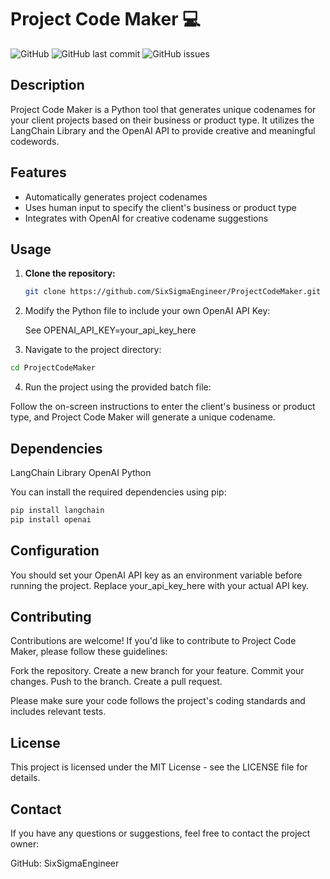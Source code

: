 # Project Code Maker 💻

![GitHub](https://img.shields.io/github/license/SixSigmaEngineer/ProjectCodeMaker)
![GitHub last commit](https://img.shields.io/github/last-commit/SixSigmaEngineer/ProjectCodeMaker)
![GitHub issues](https://img.shields.io/github/issues-raw/SixSigmaEngineer/ProjectCodeMaker)

## Description 

Project Code Maker is a Python tool that generates unique codenames for your client projects based on their business or product type. It utilizes the LangChain Library and the OpenAI API to provide creative and meaningful codewords.

## Features

- Automatically generates project codenames
- Uses human input to specify the client's business or product type
- Integrates with OpenAI for creative codename suggestions

## Usage

1. **Clone the repository:**

   ```bash
   git clone https://github.com/SixSigmaEngineer/ProjectCodeMaker.git
   ```

2. Modify the Python file to include your own OpenAI API Key:

   See OPENAI_API_KEY=your_api_key_here
   
3.  Navigate to the project directory:
   ```bash
   cd ProjectCodeMaker
   ```

4. Run the project using the provided batch file:

Follow the on-screen instructions to enter the client's business or product type, and Project Code Maker will generate a unique codename.

## Dependencies
LangChain Library
OpenAI Python

You can install the required dependencies using pip:
   ```bash
   pip install langchain
   pip install openai
   ```

## Configuration
You should set your OpenAI API key as an environment variable before running the project. Replace your_api_key_here with your actual API key.

## Contributing
Contributions are welcome! If you'd like to contribute to Project Code Maker, please follow these guidelines:

Fork the repository.
Create a new branch for your feature.
Commit your changes.
Push to the branch.
Create a pull request.

Please make sure your code follows the project's coding standards and includes relevant tests.

## License
This project is licensed under the MIT License - see the LICENSE file for details.

## Contact
If you have any questions or suggestions, feel free to contact the project owner:

GitHub: SixSigmaEngineer
